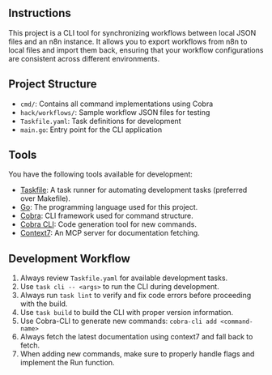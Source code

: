 ## Instructions

This project is a CLI tool for synchronizing workflows between local JSON files and an n8n instance. It allows you to export workflows from n8n to local files and import them back, ensuring that your workflow configurations are consistent across different environments.

## Project Structure

- `cmd/`: Contains all command implementations using Cobra
- `hack/workflows/`: Sample workflow JSON files for testing
- `Taskfile.yaml`: Task definitions for development
- `main.go`: Entry point for the CLI application

## Tools

You have the following tools available for development:

- [Taskfile](https://taskfile.dev/#/): A task runner for automating development tasks (preferred over Makefile).
- [Go](https://golang.org/): The programming language used for this project.
- [Cobra](https://github.com/spf13/cobra): CLI framework used for command structure.
- [Cobra CLI](https://github.com/spf13/cobra-cli): Code generation tool for new commands.
- [Context7](https://github.com/upstash/context7): An MCP server for documentation fetching.

## Development Workflow

1. Always review `Taskfile.yaml` for available development tasks.
2. Use `task cli -- <args>` to run the CLI during development.
3. Always run `task lint` to verify and fix code errors before proceeding with the build.
4. Use `task build` to build the CLI with proper version information.
5. Use Cobra-CLI to generate new commands: `cobra-cli add <command-name>`
6. Always fetch the latest documentation using context7 and fall back to fetch.
7. When adding new commands, make sure to properly handle flags and implement the Run function.
